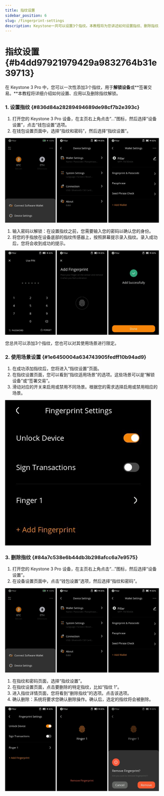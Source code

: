 ```yaml
---
title: 指纹设置
sidebar_position: 6
slug: /fingerprint-settings
description: Keystone一共可以设置3个指纹。本教程将为您讲述如何设置指纹、删除指纹、打开或关闭某些使用场景。
---
```




# 指纹设置 {#b4dd97921979429a9832764b31e39713}


在 Keystone 3 Pro 中，您可以一次性添加3个指纹，用于**解锁设备**或**签署交易。**本教程将详细介绍如何设置、应用以及删除指纹解锁。


### **1. 设置指纹** {#836d84a28289494689de98cf7b2e393c}

1. 打开您的 Keystone 3 Pro 设备，在主页右上角点击“...”图标，然后选择“设备设置”，点击“钱包设置”选项。
1. 在钱包设置页面中，选择“指纹和密码”，然后选择“指纹设置”。

  ![](./1992541205.jpg)

1. 输入密码以解锁：在设置指纹之前，您需要输入您的密码以确认您的身份。
1. 将您的手指放在设备底部的指纹传感器上，按照屏幕提示录入指纹。录入成功后，您将会收到成功的提示。

  ![](./65497917.jpg)


您总共可以添加3个指纹，您也可以对其使用场景进行限定。


### **2. 使用场景设置** {#1e6450004a634743905fedff10b94ad9}

1. 在成功添加指纹后，您将进入“指纹设置”页面。
1. 在指纹设置页面，您可以看到“指纹适用场景”的选项。这些场景可以是“解锁设备”或“签署交易”。
1. 滑动对应的开关来启用或禁用不同场景。根据您的需求选择启用或禁用相应的场景。

  ![](./1507966912.jpg)


### **3. 删除指纹** {#84a7c538e6b44db3b298afcc6a7e9575}

1. 打开您的 Keystone 3 Pro 设备，在主页右上角点击“...”图标，然后选择“设备设置”。
1. 在设备设置页面中，点击“钱包设置”选项，然后选择“指纹和密码”。

  ![](./1975548236.jpg)

1. 在指纹和密码页面，选择“指纹设置”。
1. 在指纹设置页面，点击要删除的特定指纹，比如“指纹 1”。
1. 进入指纹详情页面，您将看到“删除指纹”的选项。点击该选项。
1. 确认删除：系统将要求您确认删除操作。确认后，选定的指纹将会被删除。

  ![](./997859971.jpg)

